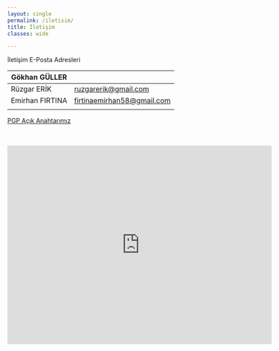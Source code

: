 ```yaml
---
layout: single
permalink: /iletisim/
title: İletişim
classes: wide

---
```

İletişim E-Posta Adresleri

| Gökhan GÜLLER   |                            |
|-----------------|----------------------------|
| Rüzgar ERİK     | ruzgarerik@gmail.com       |
| Emirhan FIRTINA | firtinaemirhan58@gmail.com |
|                 |                            |


<a href="http://sflbilimveteknoloji.co/pgp/Sivas Fen Lisesi Bilim ve Teknoloji Kulübü_0x683C12EE_public.pgp" class="btn--success">PGP Açık Anahtarımız</a>
</br>
</br>
</br>
<iframe src="https://www.google.com/maps/embed?pb=!1m18!1m12!1m3!1d2319.5729971172536!2d37.05724694112968!3d39.72604035982168!2m3!1f0!2f0!3f0!3m2!1i1024!2i768!4f13.1!3m3!1m2!1s0x0%3A0xcdbb9e66422cf05e!2sSivas%20Fen%20Lisesi!5e1!3m2!1str!2str!4v1609371380420!5m2!1str!2str" width="600" height="450" frameborder="0" style="border:0;" allowfullscreen="" aria-hidden="false" tabindex="0"></iframe>